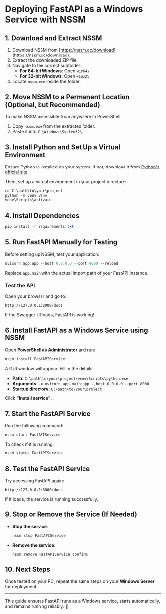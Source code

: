 # Deploying FastAPI as a Windows Service with NSSM

## **1. Download and Extract NSSM**

1. Download NSSM from [https://nssm.cc/download](https://nssm.cc/download).
2. Extract the downloaded ZIP file.
3. Navigate to the correct subfolder:
   - **For 64-bit Windows**: Open `win64\`
   - **For 32-bit Windows**: Open `win32\`
4. Locate `nssm.exe` inside the folder.

## **2. Move NSSM to a Permanent Location (Optional, but Recommended)**

To make NSSM accessible from anywhere in PowerShell:

1. Copy `nssm.exe` from the extracted folder.
2. Paste it into `C:\Windows\System32\`.

## **3. Install Python and Set Up a Virtual Environment**

Ensure Python is installed on your system. If not, download it from [Python's official site](https://www.python.org/downloads/).

Then, set up a virtual environment in your project directory:

```powershell
cd C:\path\to\your\project
python -m venv venv
venv\Scripts\activate
```

## **4. Install Dependencies**

```powershell
pip install -r requirements.txt
```

## **5. Run FastAPI Manually for Testing**

Before setting up NSSM, test your application:

```powershell
uvicorn app:app --host 0.0.0.0 --port 8000 --reload
```

Replace `app.main` with the actual import path of your FastAPI instance.

### **Test the API**

Open your browser and go to:

```
http://127.0.0.1:8000/docs
```

If the Swagger UI loads, FastAPI is working!

## **6. Install FastAPI as a Windows Service using NSSM**

Open **PowerShell as Administrator** and run:

```powershell
nssm install FastAPIService
```

A GUI window will appear. Fill in the details:

- **Path**: `C:\path\to\your\project\venv\Scripts\python.exe`
- **Arguments**: `-m uvicorn app.main:app --host 0.0.0.0 --port 8000`
- **Startup directory**: `C:\path\to\your\project`

Click **"Install service"**.

## **7. Start the FastAPI Service**

Run the following command:

```powershell
nssm start FastAPIService
```

To check if it is running:

```powershell
nssm status FastAPIService
```

## **8. Test the FastAPI Service**

Try accessing FastAPI again:

```
http://127.0.0.1:8000/docs
```

If it loads, the service is running successfully.

## **9. Stop or Remove the Service (If Needed)**

- **Stop the service**:
  ```powershell
  nssm stop FastAPIService
  ```
- **Remove the service**:
  ```powershell
  nssm remove FastAPIService confirm
  ```

## **10. Next Steps**

Once tested on your PC, repeat the same steps on your **Windows Server** for deployment.

---

This guide ensures FastAPI runs as a Windows service, starts automatically, and remains running reliably. 🚀
